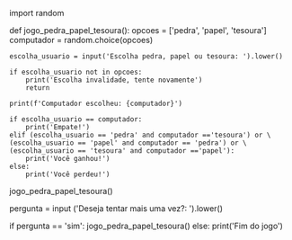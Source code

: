 import random

def jogo_pedra_papel_tesoura():
    opcoes = ['pedra', 'papel', 'tesoura']
    computador = random.choice(opcoes)

    escolha_usuario = input('Escolha pedra, papel ou tesoura: ').lower()

    if escolha_usuario not in opcoes:
        print('Escolha invalidade, tente novamente')
        return
    
    print(f'Computador escolheu: {computador}')

    if escolha_usuario == computador:
        print('Empate!')
    elif (escolha_usuario == 'pedra' and computador =='tesoura') or \
    (escolha_usuario == 'papel' and computador == 'pedra') or \
    (escolha_usuario == 'tesoura' and computador =='papel'):
        print('Você ganhou!')
    else:
        print('Você perdeu!')

jogo_pedra_papel_tesoura()

pergunta = input ('Deseja tentar mais uma vez?: ').lower()

if pergunta == 'sim':
    jogo_pedra_papel_tesoura()
else:
    print('Fim do jogo')
    
